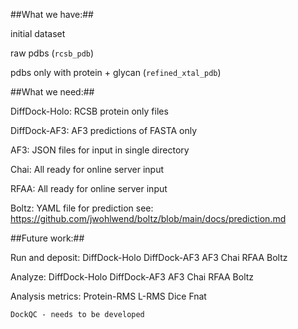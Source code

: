 ##What we have:##

initial dataset

raw pdbs (`rcsb_pdb`)

pdbs only with protein + glycan (`refined_xtal_pdb`)

##What we need:##

DiffDock-Holo:
	RCSB protein only files

DiffDock-AF3:
	AF3 predictions of FASTA only

AF3:
	JSON files for input in single directory

Chai:
	All ready for online server input

RFAA:
	All ready for online server input

Boltz:
	YAML file for prediction
	see:	https://github.com/jwohlwend/boltz/blob/main/docs/prediction.md

##Future work:##

Run and deposit:
	DiffDock-Holo
	DiffDock-AF3
	AF3
	Chai
	RFAA
	Boltz

Analyze:
	DiffDock-Holo
        DiffDock-AF3
        AF3
        Chai
        RFAA
        Boltz

Analysis metrics:
	Protein-RMS
	L-RMS
	Dice
	Fnat

	DockQC - needs to be developed

